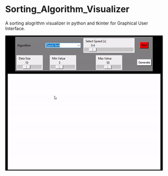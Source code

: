 # Sorting_Algorithm_Visualizer

A sorting alogrithm visualizer in python and tkinter for Graphical User Interface.

![](algovis.gif)
